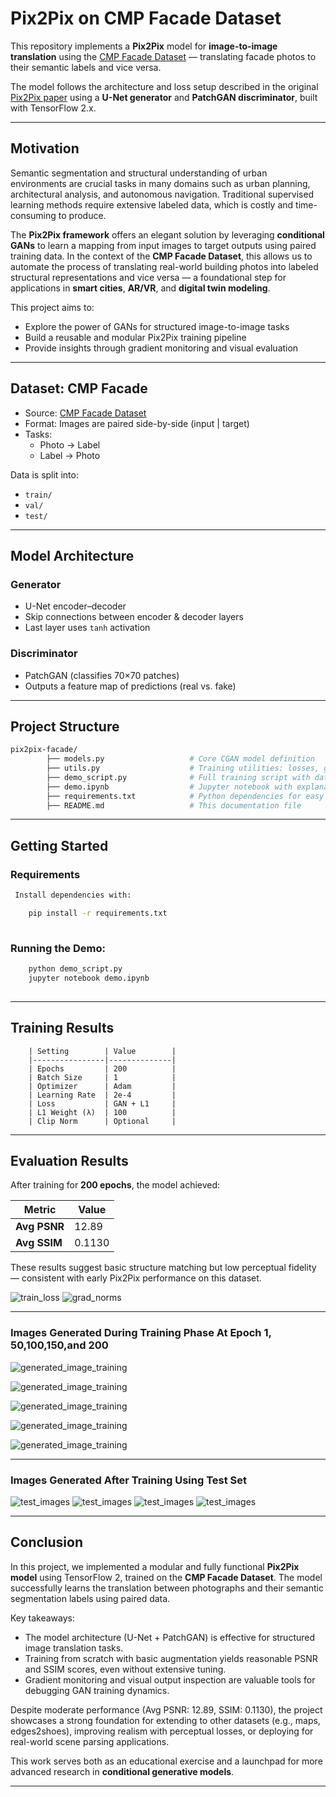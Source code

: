 # Pix2Pix on CMP Facade Dataset

This repository implements a **Pix2Pix** model for **image-to-image translation** using the
[CMP Facade Dataset](http://cmp.felk.cvut.cz/~tylecr1/facade/) — translating facade photos to
their semantic labels and vice versa.

The model follows the architecture and loss setup described in the original
[Pix2Pix paper](https://arxiv.org/abs/1611.07004) using a **U-Net generator** and **PatchGAN discriminator**,
built with TensorFlow 2.x.

---

##  Motivation

Semantic segmentation and structural understanding of urban environments are crucial tasks in many domains such as
urban planning, architectural analysis, and autonomous navigation. Traditional supervised learning methods require
extensive labeled data, which is costly and time-consuming to produce.

The **Pix2Pix framework** offers an elegant solution by leveraging **conditional GANs** to learn a mapping from input
images to target outputs using paired training data. In the context of the **CMP Facade Dataset**, this allows us
to automate the process of translating real-world building photos into labeled structural representations and vice
versa — a foundational step for applications in **smart cities**, **AR/VR**, and **digital twin modeling**.

This project aims to:
- Explore the power of GANs for structured image-to-image tasks
- Build a reusable and modular Pix2Pix training pipeline
- Provide insights through gradient monitoring and visual evaluation

---

## Dataset: CMP Facade

- Source: [CMP Facade Dataset](http://cmp.felk.cvut.cz/~tylecr1/facade/)
- Format: Images are paired side-by-side (input | target)
- Tasks:
  - Photo → Label
  - Label → Photo

Data is split into:
- `train/`
- `val/`
- `test/`

---

## Model Architecture

### Generator
- U-Net encoder–decoder
- Skip connections between encoder & decoder layers
- Last layer uses `tanh` activation

### Discriminator
- PatchGAN (classifies 70×70 patches)
- Outputs a feature map of predictions (real vs. fake)

---
## Project Structure

```bash
pix2pix-facade/
        ├── models.py                   # Core CGAN model definition
        ├── utils.py                    # Training utilities: losses, gradients, plotting
        ├── demo_script.py              # Full training script with data pipeline
        ├── demo.ipynb                  # Jupyter notebook with explanations, training, and results visualization
        ├── requirements.txt            # Python dependencies for easy setup
        ├── README.md                   # This documentation file

```

---

## Getting Started

### Requirements

```bash
 Install dependencies with:

    pip install -r requirements.txt
    
```
 ### Running the Demo:
 ```bash
     python demo_script.py
     jupyter notebook demo.ipynb
     
```
---

## Training Results


        | Setting        | Value        |
        |----------------|--------------|
        | Epochs         | 200          |
        | Batch Size     | 1            |
        | Optimizer      | Adam         |
        | Learning Rate  | 2e-4         |
        | Loss           | GAN + L1     |
        | L1 Weight (λ)  | 100          |
        | Clip Norm      | Optional     |
        

---

##  Evaluation Results

After training for **200 epochs**, the model achieved:

| Metric         | Value   |
|----------------|---------|
| **Avg PSNR**   | 12.89   |
| **Avg SSIM**   | 0.1130  |

These results suggest basic structure matching but low perceptual fidelity — consistent with early Pix2Pix
performance on this dataset.


![train_loss](train_loss.png)
![grad_norms](grad_norms.png)

---

###  Images Generated During Training Phase At Epoch 1, 50,100,150,and 200

![generated_image_training](generated_epoch_0.png)

![generated_image_training](generated_epoch_50.png)

![generated_image_training](generated_epoch_100.png)

![generated_image_training](generated_epoch_150.png)

![generated_image_training](generated_epoch_199.png)

---

###  Images Generated After Training Using Test Set

![test_images](test_1.png)
![test_images](test_2.png)
![test_images](test_8.png)
![test_images](test_9.png)

---

## Conclusion

In this project, we implemented a modular and fully functional **Pix2Pix model** using TensorFlow 2, trained on the
**CMP Facade Dataset**. The model successfully learns the translation between photographs and their semantic segmentation
labels using paired data.

Key takeaways:
- The model architecture (U-Net + PatchGAN) is effective for structured image translation tasks.
- Training from scratch with basic augmentation yields reasonable PSNR and SSIM scores, even without extensive tuning.
- Gradient monitoring and visual output inspection are valuable tools for debugging GAN training dynamics.

Despite moderate performance (Avg PSNR: 12.89, SSIM: 0.1130), the project showcases a strong foundation for extending to other datasets (e.g., maps, edges2shoes), improving realism with perceptual losses, or deploying for real-world scene parsing applications.

This work serves both as an educational exercise and a launchpad for more advanced research in **conditional generative models**.

---
